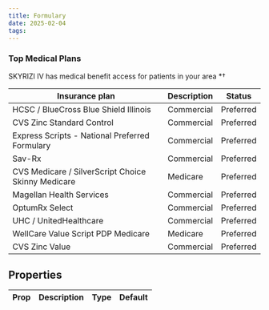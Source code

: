 ```yaml
---
title: Formulary
date: 2025-02-04
tags:
---
```



### Top Medical Plans

SKYRIZI IV has medical benefit access for patients in your area *†

| Insurance plan                                     | Description | Status    |
| -------------------------------------------------- | ----------- | --------- |
| HCSC / BlueCross Blue Shield Illinois              | Commercial  | Preferred |
| CVS Zinc Standard Control                          | Commercial  | Preferred |
| Express Scripts - National Preferred Formulary     | Commercial  | Preferred |
| Sav-Rx                                             | Commercial  | Preferred |
| CVS Medicare / SilverScript Choice Skinny Medicare | Medicare    | Preferred |
| Magellan Health Services                           | Commercial  | Preferred |
| OptumRx Select                                     | Commercial  | Preferred |
| UHC / UnitedHealthcare                             | Commercial  | Preferred |
| WellCare Value Script PDP Medicare                 | Medicare    | Preferred |
| CVS Zinc Value                                     | Commercial  | Preferred |

## Properties

| Prop | Description | Type | Default |
| ---- | ----------- | ---- | ------- |
